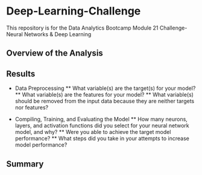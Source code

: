 # Deep-Learning-Challenge
This repository is for the Data Analytics Bootcamp Module 21 Challenge-Neural Networks &amp; Deep Learning

## Overview of the Analysis



## Results

* Data Preprocessing
** What variable(s) are the target(s) for your model?
** What variable(s) are the features for your model?
** What variable(s) should be removed from the input data because they are neither targets nor features?

* Compiling, Training, and Evaluating the Model
** How many neurons, layers, and activation functions did you select for your neural network model, and why?
** Were you able to achieve the target model performance?
** What steps did you take in your attempts to increase model performance?


## Summary

